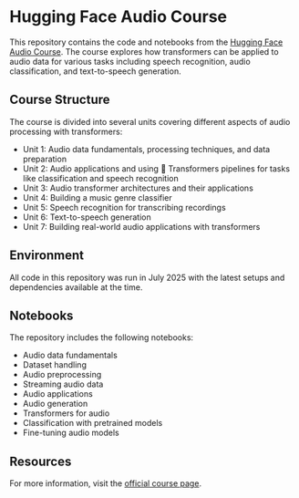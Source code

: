 # Hugging Face Audio Course

This repository contains the code and notebooks from the [Hugging Face Audio Course](https://huggingface.co/learn/audio-course/chapter0/introduction). The course explores how transformers can be applied to audio data for various tasks including speech recognition, audio classification, and text-to-speech generation.

## Course Structure

The course is divided into several units covering different aspects of audio processing with transformers:

- Unit 1: Audio data fundamentals, processing techniques, and data preparation
- Unit 2: Audio applications and using 🤗 Transformers pipelines for tasks like classification and speech recognition
- Unit 3: Audio transformer architectures and their applications
- Unit 4: Building a music genre classifier
- Unit 5: Speech recognition for transcribing recordings
- Unit 6: Text-to-speech generation
- Unit 7: Building real-world audio applications with transformers

## Environment

All code in this repository was run in July 2025 with the latest setups and dependencies available at the time.

## Notebooks

The repository includes the following notebooks:

- Audio data fundamentals
- Dataset handling
- Audio preprocessing
- Streaming audio data
- Audio applications
- Audio generation
- Transformers for audio
- Classification with pretrained models
- Fine-tuning audio models

## Resources

For more information, visit the [official course page](https://huggingface.co/learn/audio-course/chapter0/introduction).